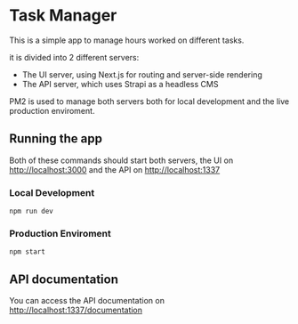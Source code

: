 # Task Manager

This is a simple app to manage hours worked on different tasks.

it is divided into 2 different servers:

- The UI server, using Next.js for routing and server-side rendering
- The API server, which uses Strapi as a headless CMS

PM2 is used to manage both servers both for local development and the live production enviroment.

## Running the app

Both of these commands should start both servers, the UI on [http://localhost:3000](http://localhost:3000) and the API on [http://localhost:1337](http://localhost:1337)

### Local Development

```
npm run dev
```

### Production Enviroment

```
npm start
```

## API documentation

You can access the API documentation on [http://localhost:1337/documentation](http://localhost:1337/documentation)
